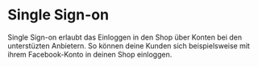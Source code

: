 # Single Sign-on 

Single Sign-on erlaubt das Einloggen in den Shop über Konten bei den unterstüzten Anbietern. So können deine Kunden sich beispielsweise mit ihrem Facebook-Konto in deinen Shop einloggen.

  

  




